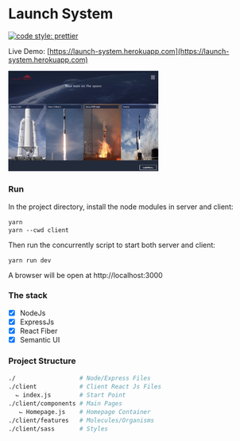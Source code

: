 # Launch System

[![code style: prettier](https://img.shields.io/badge/code_style-prettier-ff69b4.svg?style=flat-square)](https://github.com/prettier/prettier)

Live Demo: [https://launch-system.herokuapp.com](https://launch-system.herokuapp.com)

<img title="logo" src="client/public/assets/images/preview.jpg" width="60%" alt='demo'>

### Run

In the project directory, install the node modules in server and client:

```shell
yarn
yarn --cwd client
```

Then run the concurrently script to start both server and client:
```shell
yarn run dev
```

A browser will be open at http://localhost:3000

### The stack

- [x] NodeJs
- [x] ExpressJs
- [x] React Fiber
- [x] Semantic UI

### Project Structure

```sh
./                  # Node/Express Files
./client            # Client React Js Files
  ⌙ index.js        # Start Point
./client/components # Main Pages
   ⌙ Homepage.js    # Homepage Container   
./client/features   # Molecules/Organisms
./client/sass       # Styles
```  
